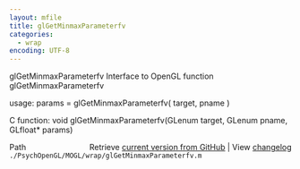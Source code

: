 ```yaml
---
layout: mfile
title: glGetMinmaxParameterfv
categories:
  - wrap
encoding: UTF-8
---
```


glGetMinmaxParameterfv  Interface to OpenGL function glGetMinmaxParameterfv

usage:  params = glGetMinmaxParameterfv\( target, pname \)

C function:  void glGetMinmaxParameterfv\(GLenum target, GLenum pname, GLfloat\* params\)


<div class="code_header" style="text-align:right;">
  <span style="float:left;">Path&nbsp;&nbsp;</span> <span class="counter">Retrieve <a href=
  "https://raw.github.com/Psychtoolbox-3/Psychtoolbox-3/beta/./PsychOpenGL/MOGL/wrap/glGetMinmaxParameterfv.m">current version from GitHub</a> | View <a href=
  "https://github.com/Psychtoolbox-3/Psychtoolbox-3/commits/beta/./PsychOpenGL/MOGL/wrap/glGetMinmaxParameterfv.m">changelog</a></span>
</div>
<div class="code">
  <code>./PsychOpenGL/MOGL/wrap/glGetMinmaxParameterfv.m</code>
</div>
